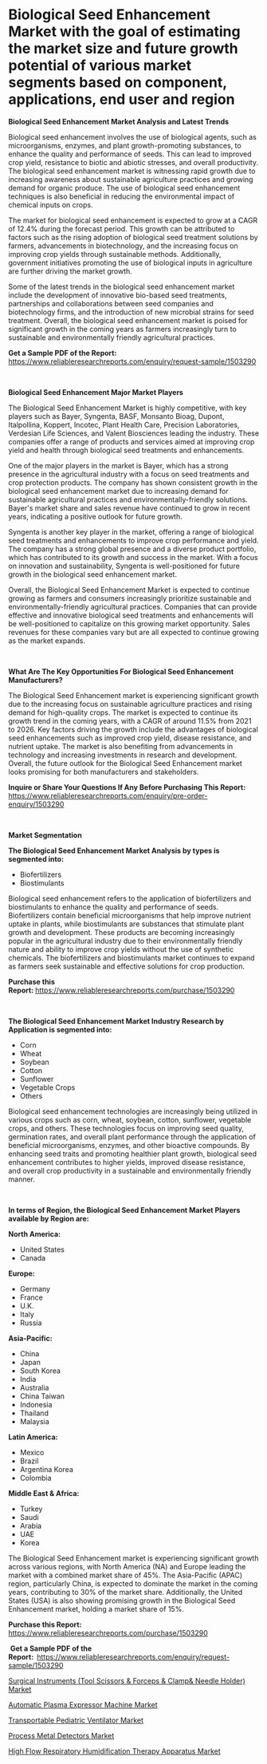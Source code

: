 <p><h1>Biological Seed Enhancement Market with the goal of estimating the market size and future growth potential of various market segments based on component, applications, end user and region</h1></p><p><strong>Biological Seed Enhancement Market Analysis and Latest Trends</strong></p>
<p><p>Biological seed enhancement involves the use of biological agents, such as microorganisms, enzymes, and plant growth-promoting substances, to enhance the quality and performance of seeds. This can lead to improved crop yield, resistance to biotic and abiotic stresses, and overall productivity. The biological seed enhancement market is witnessing rapid growth due to increasing awareness about sustainable agriculture practices and growing demand for organic produce. The use of biological seed enhancement techniques is also beneficial in reducing the environmental impact of chemical inputs on crops.</p><p>The market for biological seed enhancement is expected to grow at a CAGR of 12.4% during the forecast period. This growth can be attributed to factors such as the rising adoption of biological seed treatment solutions by farmers, advancements in biotechnology, and the increasing focus on improving crop yields through sustainable methods. Additionally, government initiatives promoting the use of biological inputs in agriculture are further driving the market growth.</p><p>Some of the latest trends in the biological seed enhancement market include the development of innovative bio-based seed treatments, partnerships and collaborations between seed companies and biotechnology firms, and the introduction of new microbial strains for seed treatment. Overall, the biological seed enhancement market is poised for significant growth in the coming years as farmers increasingly turn to sustainable and environmentally friendly agricultural practices.</p></p>
<p><strong>Get a Sample PDF of the Report:&nbsp;</strong> <a href="https://www.reliableresearchreports.com/enquiry/request-sample/1503290">https://www.reliableresearchreports.com/enquiry/request-sample/1503290</a></p>
<p>&nbsp;</p>
<p><strong>Biological Seed Enhancement Major Market Players</strong></p>
<p><p>The Biological Seed Enhancement Market is highly competitive, with key players such as Bayer, Syngenta, BASF, Monsanto Bioag, Dupont, Italpollina, Koppert, Incotec, Plant Health Care, Precision Laboratories, Verdesian Life Sciences, and Valent Biosciences leading the industry. These companies offer a range of products and services aimed at improving crop yield and health through biological seed treatments and enhancements.</p><p>One of the major players in the market is Bayer, which has a strong presence in the agricultural industry with a focus on seed treatments and crop protection products. The company has shown consistent growth in the biological seed enhancement market due to increasing demand for sustainable agricultural practices and environmentally-friendly solutions. Bayer's market share and sales revenue have continued to grow in recent years, indicating a positive outlook for future growth.</p><p>Syngenta is another key player in the market, offering a range of biological seed treatments and enhancements to improve crop performance and yield. The company has a strong global presence and a diverse product portfolio, which has contributed to its growth and success in the market. With a focus on innovation and sustainability, Syngenta is well-positioned for future growth in the biological seed enhancement market.</p><p>Overall, the Biological Seed Enhancement Market is expected to continue growing as farmers and consumers increasingly prioritize sustainable and environmentally-friendly agricultural practices. Companies that can provide effective and innovative biological seed treatments and enhancements will be well-positioned to capitalize on this growing market opportunity. Sales revenues for these companies vary but are all expected to continue growing as the market expands.</p></p>
<p>&nbsp;</p>
<p><strong>What Are The Key Opportunities For Biological Seed Enhancement Manufacturers?</strong></p>
<p><p>The Biological Seed Enhancement market is experiencing significant growth due to the increasing focus on sustainable agriculture practices and rising demand for high-quality crops. The market is expected to continue its growth trend in the coming years, with a CAGR of around 11.5% from 2021 to 2026. Key factors driving the growth include the advantages of biological seed enhancements such as improved crop yield, disease resistance, and nutrient uptake. The market is also benefiting from advancements in technology and increasing investments in research and development. Overall, the future outlook for the Biological Seed Enhancement market looks promising for both manufacturers and stakeholders.</p></p>
<p><strong>Inquire or Share Your Questions If Any Before Purchasing This Report:</strong> <a href="https://www.reliableresearchreports.com/enquiry/pre-order-enquiry/1503290">https://www.reliableresearchreports.com/enquiry/pre-order-enquiry/1503290</a></p>
<p>&nbsp;</p>
<p><strong>Market Segmentation</strong></p>
<p><strong>The Biological Seed Enhancement Market Analysis by types is segmented into:</strong></p>
<p><ul><li>Biofertilizers</li><li>Biostimulants</li></ul></p>
<p><p>Biological seed enhancement refers to the application of biofertilizers and biostimulants to enhance the quality and performance of seeds. Biofertilizers contain beneficial microorganisms that help improve nutrient uptake in plants, while biostimulants are substances that stimulate plant growth and development. These products are becoming increasingly popular in the agricultural industry due to their environmentally friendly nature and ability to improve crop yields without the use of synthetic chemicals. The biofertilizers and biostimulants market continues to expand as farmers seek sustainable and effective solutions for crop production.</p></p>
<p><strong>Purchase this Report:&nbsp;</strong><a href="https://www.reliableresearchreports.com/purchase/1503290">https://www.reliableresearchreports.com/purchase/1503290</a></p>
<p>&nbsp;</p>
<p><strong>The Biological Seed Enhancement Market Industry Research by Application is segmented into:</strong></p>
<p><ul><li>Corn</li><li>Wheat</li><li>Soybean</li><li>Cotton</li><li>Sunflower</li><li>Vegetable Crops</li><li>Others</li></ul></p>
<p><p>Biological seed enhancement technologies are increasingly being utilized in various crops such as corn, wheat, soybean, cotton, sunflower, vegetable crops, and others. These technologies focus on improving seed quality, germination rates, and overall plant performance through the application of beneficial microorganisms, enzymes, and other bioactive compounds. By enhancing seed traits and promoting healthier plant growth, biological seed enhancement contributes to higher yields, improved disease resistance, and overall crop productivity in a sustainable and environmentally friendly manner.</p></p>
<p>&nbsp;</p>
<p><strong>In terms of Region, the Biological Seed Enhancement Market Players available by Region are:</strong></p>
<p>
    <p> <strong> North America: </strong>
        <ul>
            <li>United States</li>
            <li>Canada</li>
        </ul>
        </p> 
    <p> <strong> Europe: </strong>
        <ul>
            <li>Germany</li>
            <li>France</li>
            <li>U.K.</li>
            <li>Italy</li>
            <li>Russia</li>
        </ul>
        </p> 
    <p> <strong> Asia-Pacific: </strong>
        <ul>
            <li>China</li>
            <li>Japan</li>
            <li>South Korea</li>
            <li>India</li>
            <li>Australia</li>
            <li>China Taiwan</li>
            <li>Indonesia</li>
            <li>Thailand</li>
            <li>Malaysia</li>
        </ul>
        </p> 
    <p> <strong> Latin America: </strong>
        <ul>
            <li>Mexico</li>
            <li>Brazil</li>
            <li>Argentina Korea</li>
            <li>Colombia</li>
        </ul>
        </p> 
    <p> <strong> Middle East & Africa: </strong>
        <ul>
            <li>Turkey</li>
            <li>Saudi</li>
            <li>Arabia</li>
            <li>UAE</li>
            <li>Korea</li>
        </ul>
    </p>
    </p>
<p><p>The Biological Seed Enhancement market is experiencing significant growth across various regions, with North America (NA) and Europe leading the market with a combined market share of 45%. The Asia-Pacific (APAC) region, particularly China, is expected to dominate the market in the coming years, contributing to 30% of the market share. Additionally, the United States (USA) is also showing promising growth in the Biological Seed Enhancement market, holding a market share of 15%.</p></p>
<p><strong>Purchase this Report: </strong><a href="https://www.reliableresearchreports.com/purchase/1503290">https://www.reliableresearchreports.com/purchase/1503290</a></p>
<p>&nbsp;<strong>Get a Sample PDF of the Report:&nbsp;&nbsp;</strong><a href="https://www.reliableresearchreports.com/enquiry/request-sample/1503290">https://www.reliableresearchreports.com/enquiry/request-sample/1503290</a></p>
<p><strong></strong></p>
<p><p><a href="https://github.com/changoleonlaverguenzanoexiste/Market-Research-Report-List-1/blob/main/surgical-instruments-tool-scissors-forceps-clamp-needle-holder-market.md">Surgical Instruments (Tool Scissors & Forceps & Clamp& Needle Holder) Market</a></p><p><a href="https://medium.com/@judyhunter52/automatic-plasma-expressor-machine-market-trends-and-market-analysis-forecasted-for-period-229cea14b404">Automatic Plasma Expressor Machine Market</a></p><p><a href="https://medium.com/@besaosmani1903/transportable-pediatric-ventilator-market-furnishes-information-on-market-share-market-trends-and-5a20313e77f7">Transportable Pediatric Ventilator Market</a></p><p><a href="https://github.com/tamvrosiya/Market-Research-Report-List-2/blob/main/process-metal-detectors-market.md">Process Metal Detectors Market</a></p><p><a href="https://medium.com/@judyhunter52/high-flow-respiratory-humidification-therapy-apparatus-market-share-evolution-and-market-growth-6e371712957d">High Flow Respiratory Humidification Therapy Apparatus Market</a></p></p>